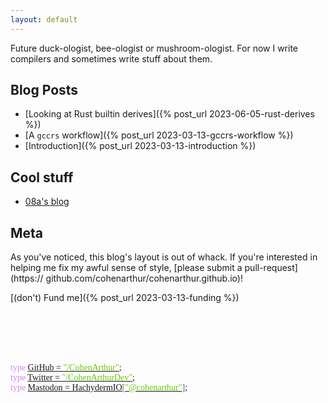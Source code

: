 ```yaml
---
layout: default
---
```


Future duck-ologist, bee-ologist or mushroom-ologist. For now I write compilers and sometimes write stuff about them.

## Blog Posts

- [Looking at Rust builtin derives]({% post_url 2023-06-05-rust-derives %})
- [A `gccrs` workflow]({% post_url 2023-03-13-gccrs-workflow %})
- [Introduction]({% post_url 2023-03-13-introduction %})

## Cool stuff

- [08a's blog](https://08a.gitlab.io)

## Meta

As you've noticed, this blog's layout is out of whack. If you're interested in
helping me fix my awful sense of style, [please submit a pull-request](https://
github.com/cohenarthur/cohenarthur.github.io)!

[(don't) Fund me]({% post_url 2023-03-13-funding %})

<br>
<br>
<br>
<br>
<p style="font-family:'Source Code Pro'">
<span style="color:#d784f3">type</span> <a href="https://github.com/cohenarthur">GitHub = <span style="color:#69c908">"/CohenArthur"</span></a>;<br>
<span style="color:#d784f3">type</span> <a href="https://twitter.com/cohenarthurdev">Twitter = <span style="color:#69c908">"/CohenArthurDev"</span></a>;<br>
<span style="color:#d784f3">type</span> <a href="https://hachyderm.io/@cohenarthur">Mastodon = HachydermIO<span style="color:#666666">[</span><span style="color:#69c908">"@cohenarthur"</span><span style="color:#666666">]</span></a>;<br>
</p>
